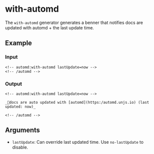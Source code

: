 # with-automd

The `with-automd` generator generates a benner that notifies docs are updated with automd + the last update time.

<!-- automd:example generator=with-automd lastUpdate="now" -->

## Example

### Input

    <!-- automd:with-automd lastUpdate=now -->
    <!-- /automd -->

### Output

    <!-- automd:with-automd lastUpdate=now -->
    
    _🤖docs are auto updated with [automd](https:/automd.unjs.io) (last updated: now)_
    
    <!-- /automd -->

<!-- /automd -->

## Arguments

- `lastUpdate`: Can override last updated time. Use `no-lastUpdate` to disable.
